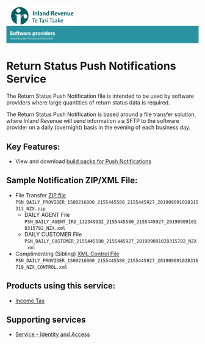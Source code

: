 ![IRD logo](../Images/IRlogo.gif)
![Software Dev](../Images/SoftwareDev.png)

# Return Status Push Notifications Service 

The Return Status Push Notification file is intended to be used by software providers where 
large quantities of return status data is required. 

The Return Status Push Notification is based around a file transfer solution, where Inland 
Revenue will send information via SFTP to the software provider on a daily (overnight) basis in 
the evening of each business day.  

## Key Features:
* View and download [build packs for Push Notifications](Gateway%20Services%20Build%20Pack%20-%20Push%20Notifications.pdf)

## Sample Notification ZIP/XML File:
* File Transfer [ZIP file](Sample%20Files/PSN_DAILY_PROVIDER_1500216000_2155445580_2155445927_201909091028315313_NZX.zip) `PSN_DAILY_PROVIDER_1500216000_2155445580_2155445927_201909091028315313_NZX.zip`
    * DAILY AGENT File `PSN_DAILY_AGENT_IRD_132349932_2155445580_2155445927_201909091028315782_NZX.xml`
	* DAILY CUSTOMER File `PSN_DAILY_CUSTOMER_2155445580_2155445927_201909091028315782_NZX.xml`
* Complimenting (Sibling) [XML Control File](Sample%20Files/PSN_DAILY_PROVIDER_1500216000_2155445580_2155445927_201909091028316719_NZX_CONTROL.xml) `PSN_DAILY_PROVIDER_1500216000_2155445580_2155445927_201909091028316719_NZX_CONTROL.xml`


## Products using this service:
* [Income Tax](../Product%20-%20Income%20Tax/)

## Supporting services
* [Service - Identity and Access](../Service%20-%20Identity%20and%20Access/Latest/)



